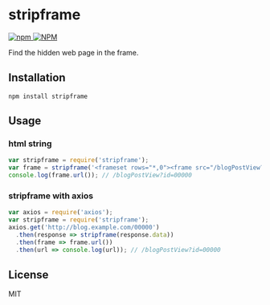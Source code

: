 # stripframe

[
  ![npm](https://img.shields.io/npm/v/stripframe)
  ![NPM](https://img.shields.io/npm/l/stripframe)
](https://www.npmjs.com/package/stripframe)

Find the hidden web page in the frame.

## Installation

```
npm install stripframe
```

## Usage

### html string

```js
var stripframe = require('stripframe');
var frame = stripframe('<frameset rows="*,0"><frame src="/blogPostView?id=00000"></frameset>');
console.log(frame.url()); // /blogPostView?id=00000
```

### stripframe with axios

```js
var axios = require('axios');
var stripframe = require('stripframe');
axios.get('http://blog.example.com/00000')
  .then(response => stripframe(response.data))
  .then(frame => frame.url())
  .then(url => console.log(url)); // /blogPostView?id=00000
```

## License

MIT